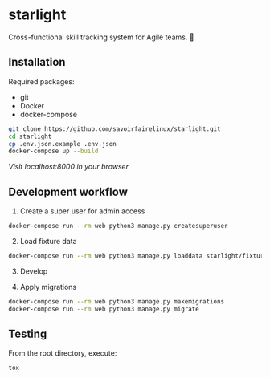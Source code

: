# starlight
Cross-functional skill tracking system for Agile teams. 🌟

## Installation

Required packages:
* git
* Docker
* docker-compose

```bash
git clone https://github.com/savoirfairelinux/starlight.git
cd starlight
cp .env.json.example .env.json
docker-compose up --build
```

_Visit localhost:8000 in your browser_

## Development workflow

1. Create a super user for admin access

```bash
docker-compose run --rm web python3 manage.py createsuperuser
```
2. Load fixture data

```bash
docker-compose run --rm web python3 manage.py loaddata starlight/fixtures/fixtures.json
```

3. Develop

4. Apply migrations

```bash
docker-compose run --rm web python3 manage.py makemigrations
docker-compose run --rm web python3 manage.py migrate
```
## Testing

From the root directory, execute:

```
tox
```

